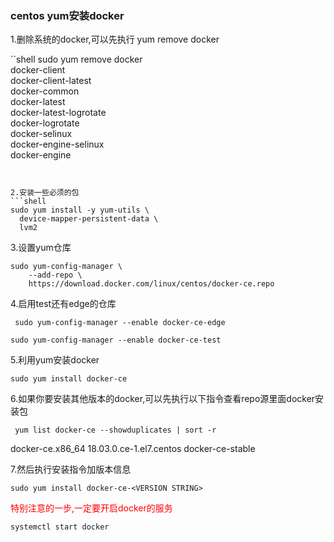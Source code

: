 ### centos yum安装docker

1.删除系统的docker,可以先执行 yum remove docker

``shell
sudo yum remove docker \
                  docker-client \
                  docker-client-latest \
                  docker-common \
                  docker-latest \
                  docker-latest-logrotate \
                  docker-logrotate \
                  docker-selinux \
                  docker-engine-selinux \
                  docker-engine
```


2.安装一些必须的包
```shell
sudo yum install -y yum-utils \
  device-mapper-persistent-data \
  lvm2
```

3.设置yum仓库
```shell
sudo yum-config-manager \
    --add-repo \
    https://download.docker.com/linux/centos/docker-ce.repo
```

4.启用test还有edge的仓库

```shell
 sudo yum-config-manager --enable docker-ce-edge
```

```shell
sudo yum-config-manager --enable docker-ce-test
```


5.利用yum安装docker

```shell
sudo yum install docker-ce
```


6.如果你要安装其他版本的docker,可以先执行以下指令查看repo源里面docker安装包 

```shell
 yum list docker-ce --showduplicates | sort -r
```

docker-ce.x86_64       18.03.0.ce-1.el7.centos             docker-ce-stable

7.然后执行安装指令加版本信息

```shell
sudo yum install docker-ce-<VERSION STRING>
```


<font color="red">特别注意的一步,一定要开启docker的服务</font>

```shell
systemctl start docker
```